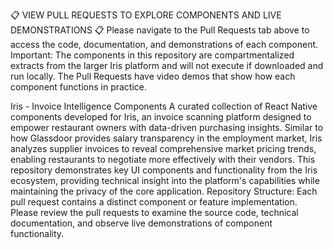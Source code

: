 📋 VIEW PULL REQUESTS TO EXPLORE COMPONENTS AND LIVE DEMONSTRATIONS 📋
Please navigate to the Pull Requests tab above to access the code, documentation, and demonstrations of each component.
Important: The components in this repository are compartmentalized extracts from the larger Iris platform and will not execute if downloaded and run locally. The Pull Requests have video demos that show how each component functions in practice.

Iris - Invoice Intelligence Components
A curated collection of React Native components developed for Iris, an invoice scanning platform designed to empower restaurant owners with data-driven purchasing insights. Similar to how Glassdoor provides salary transparency in the employment market, Iris analyzes supplier invoices to reveal comprehensive market pricing trends, enabling restaurants to negotiate more effectively with their vendors.
This repository demonstrates key UI components and functionality from the Iris ecosystem, providing technical insight into the platform's capabilities while maintaining the privacy of the core application.
Repository Structure: Each pull request contains a distinct component or feature implementation. Please review the pull requests to examine the source code, technical documentation, and observe live demonstrations of component functionality.